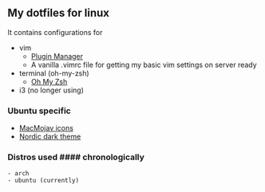 ## My dotfiles for linux

It contains configurations for

* vim
    - [Plugin Manager](https://github.com/junegunn/vim-plug/)
    - A vanilla .vimrc file for getting my basic vim settings on server ready
* terminal (oh-my-zsh)
    - [Oh My Zsh](https://github.com/ohmyzsh/ohmyzsh)
* i3 (no longer using)

### Ubuntu specific
* [MacMojav icons](https://github.com/vinceliuice/McMojave-circle)
* [Nordic dark theme](https://github.com/EliverLara/Nordic)


### Distros used #### chronologically
    - arch
    - ubuntu (currently)
